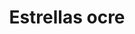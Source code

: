 ---
title: Estrellas ocre
date: 
draft: false

# descripcion
description : Aros espectaculares! En plata 925 y cristal Swarovski. Simplemente bellísimos.

materials: Plata 925

color: 

dimensions: Largo 4cm

code: 01-10-1002

type: "Aros"

categories: []

price: $13.220,00

price_eftvo: $11.240,00

# Images
# first image will be shown in the product page
images:
  # - image: "images/path_to_image"
  # La ubicacion de las imagenes es imagenes/Aros/Aros.Cristal Swarovski/01-10-1002-estrellas-ocre
  - image: "./images/aros/cristal_swarovski/01-10-1002-estrellas-ocre_a.jpg"
  - image: "./images/aros/cristal_swarovski/01-10-1002-estrellas-ocre_b.jpg"
  - image: "./images/aros/cristal_swarovski/01-10-1002-estrellas-ocre_c.jpg"
---